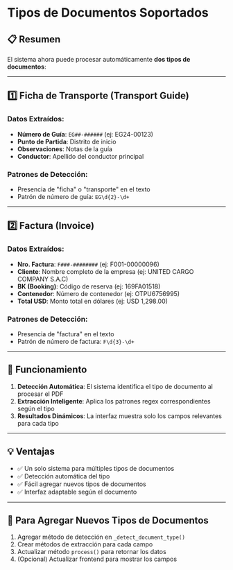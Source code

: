 # Tipos de Documentos Soportados

## 📋 Resumen

El sistema ahora puede procesar automáticamente **dos tipos de documentos**:

---

## 1️⃣ Ficha de Transporte (Transport Guide)

### Datos Extraídos:
- **Número de Guía**: `EG##-######` (ej: EG24-00123)
- **Punto de Partida**: Distrito de inicio
- **Observaciones**: Notas de la guía
- **Conductor**: Apellido del conductor principal

### Patrones de Detección:
- Presencia de "ficha" o "transporte" en el texto
- Patrón de número de guía: `EG\d{2}-\d+`

---

## 2️⃣ Factura (Invoice)

### Datos Extraídos:
- **Nro. Factura**: `F###-########` (ej: F001-00000096)
- **Cliente**: Nombre completo de la empresa (ej: UNITED CARGO COMPANY S.A.C)
- **BK (Booking)**: Código de reserva (ej: 169FA01518)
- **Contenedor**: Número de contenedor (ej: OTPU6756995)
- **Total USD**: Monto total en dólares (ej: USD 1,298.00)

### Patrones de Detección:
- Presencia de "factura" en el texto
- Patrón de número de factura: `F\d{3}-\d+`

---

## 🔄 Funcionamiento

1. **Detección Automática**: El sistema identifica el tipo de documento al procesar el PDF
2. **Extracción Inteligente**: Aplica los patrones regex correspondientes según el tipo
3. **Resultados Dinámicos**: La interfaz muestra solo los campos relevantes para cada tipo

---

## 💡 Ventajas

- ✅ Un solo sistema para múltiples tipos de documentos
- ✅ Detección automática del tipo
- ✅ Fácil agregar nuevos tipos de documentos
- ✅ Interfaz adaptable según el documento

---

## 🔧 Para Agregar Nuevos Tipos de Documentos

1. Agregar método de detección en `_detect_document_type()`
2. Crear métodos de extracción para cada campo
3. Actualizar método `process()` para retornar los datos
4. (Opcional) Actualizar frontend para mostrar los campos
